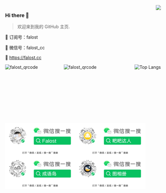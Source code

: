 <img align="right" src="https://github-readme-stats.vercel.app/api?username=falost&show_icons=true&icon_color=805AD5&text_color=718096&bg_color=ffffff&hide_title=true" />

### Hi there 👋

> 欢迎来到我的 GitHub 主页.  

💬 订阅号：falost

💬 微信号：falost_cc

🔗 https://falost.cc                                

<div style="">
  <img align="left" src="https://falost.gitee.io/static/falost/qrcode_for_falost.jpg" width = "190" height = "190" alt="falost_qrcode" title="公众号"  />
  <img align="left" src="https://falost.gitee.io/static/falost/qrcode_for_falost_cc.jpg" width = "190" height = "190" alt="falost_qrcode" title="个人号" />

  <img align="right" src="https://github-readme-stats.vercel.app/api/top-langs/?username=falost&layout=compact&langs_count=10&count_private=true" alt="Top Langs" data-canonical-src="https://github-readme-stats.vercel.app/api/top-langs/?username=falost&amp;layout=compact&amp;langs_count=20&amp;count_private=true">
  
</div>



<img align="left" src="./images/search_falost.jpg" width="45%" alt="Falost" title="小程序" />
<img align="left" src="./images/search_baba.jpg" width="45%" alt="粑粑达人" title="小程序" />
<img align="left" src="./images/search_idiom.jpg" width="45%" alt="成语岛" title="小程序" />
<img align="left" src="./images/search_imgs.jpg" width="45%" alt="图相册" title="小程序" />
